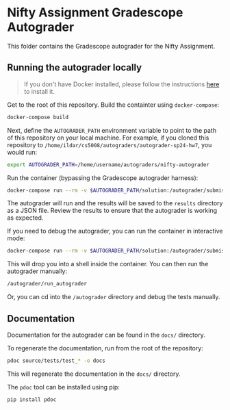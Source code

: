 # Nifty Assignment Gradescope Autograder

This folder contains the Gradescope autograder for the Nifty Assignment.

## Running the autograder locally

> If you don't have Docker installed, please follow the instructions [here](https://docs.docker.com/get-docker/) to install it.

Get to the root of this repository. Build the containter using `docker-compose`:

```bash
docker-compose build
```

Next, define the `AUTOGRADER_PATH` environment variable to point to the path of this repository on your local machine. For example, if you cloned this repository to `/home/ildar/cs5008/autograders/autograder-sp24-hw7`, you would run:

```bash
export AUTOGRADER_PATH=/home/username/autograders/nifty-autograder
```

Run the container (bypassing the Gradescope autograder harness):

```bash
docker-compose run --rm -v $AUTOGRADER_PATH/solution:/autograder/submission -v $AUTOGRADER_PATH/results:/autograder/results rockylinux /autograder/run_autograder
```

The autograder will run and the results will be saved to the `results` directory as a JSON file. Review the results to ensure that the autograder is working as expected.

If you need to debug the autograder, you can run the container in interactive mode:

```bash
docker-compose run --rm -v $AUTOGRADER_PATH/solution:/autograder/submission -v $AUTOGRADER_PATH/results:/autograder/results rockylinux /bin/bash
```

This will drop you into a shell inside the container. You can then run the autograder manually:

```bash
/autograder/run_autograder
```

Or, you can cd into the `/autograder` directory and debug the tests manually.

## Documentation

Documentation for the autograder can be found in the `docs/` directory.

To regenerate the documentation, run from the root of the repository:

```bash
pdoc source/tests/test_* -o docs
```

This will regenerate the documentation in the `docs/` directory.

The `pdoc` tool can be installed using pip:

```bash
pip install pdoc
```
